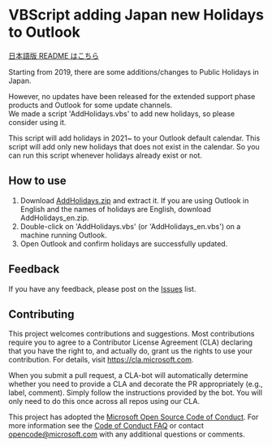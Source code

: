 # VBScript adding Japan new Holidays to Outlook

[日本語版 README はこちら](https://github.com/Microsoft/AddOutlookJapanHoliday/tree/master/ja-jp)

Starting from 2019, there are some additions/changes to Public Holidays in Japan.  

However, no updates have been released for the extended support phase products and Outlook for some update channels.  
We made a script 'AddHolidays.vbs' to add new holidays, so please consider using it.

This script will add holidays in 2021~ to your Outlook default calendar. This script will add only new holidays that does not exist in the calendar. So you can run this script whenever holidays already exist or not.

## How to use

1. Download [AddHolidays.zip](https://github.com/Microsoft/AddOutlookJapanHoliday/releases) and extract it. If you are using Outlook in English and the names of holidays are English, download AddHolidays_en.zip.
2. Double-click on 'AddHolidays.vbs' (or 'AddHolidays_en.vbs') on a machine running Outlook.
3. Open Outlook and confirm holidays are successfully updated.

## Feedback

If you have any feedback, please post on the [Issues](https://github.com/Microsoft/AddOutlookJapanHoliday/issues) list.

## Contributing

This project welcomes contributions and suggestions. Most contributions require you to agree to a Contributor License Agreement (CLA) declaring that you have the right to, and actually do, grant us the rights to use your contribution. For details, visit <https://cla.microsoft.com>.

When you submit a pull request, a CLA-bot will automatically determine whether you need to provide a CLA and decorate the PR appropriately (e.g., label, comment). Simply follow the instructions provided by the bot. You will only need to do this once across all repos using our CLA.

This project has adopted the [Microsoft Open Source Code of Conduct](https://opensource.microsoft.com/codeofconduct/).
For more information see the [Code of Conduct FAQ](https://opensource.microsoft.com/codeofconduct/faq/) or
contact [opencode@microsoft.com](mailto:opencode@microsoft.com) with any additional questions or comments.
